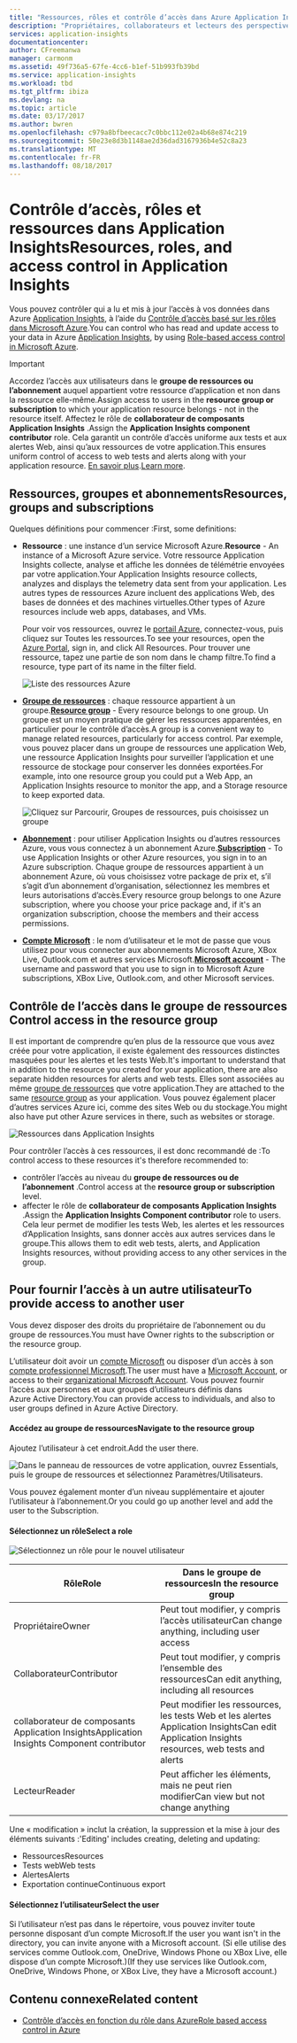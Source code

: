 ```yaml
---
title: "Ressources, rôles et contrôle d’accès dans Azure Application Insights | Microsoft Docs"
description: "Propriétaires, collaborateurs et lecteurs des perspectives de votre organisation."
services: application-insights
documentationcenter: 
author: CFreemanwa
manager: carmonm
ms.assetid: 49f736a5-67fe-4cc6-b1ef-51b993fb39bd
ms.service: application-insights
ms.workload: tbd
ms.tgt_pltfrm: ibiza
ms.devlang: na
ms.topic: article
ms.date: 03/17/2017
ms.author: bwren
ms.openlocfilehash: c979a8bfbeecacc7c0bbc112e02a4b68e874c219
ms.sourcegitcommit: 50e23e8d3b1148ae2d36dad3167936b4e52c8a23
ms.translationtype: MT
ms.contentlocale: fr-FR
ms.lasthandoff: 08/18/2017
---
```

# <a name="resources-roles-and-access-control-in-application-insights"></a><span data-ttu-id="505e0-103">Contrôle d’accès, rôles et ressources dans Application Insights</span><span class="sxs-lookup"><span data-stu-id="505e0-103">Resources, roles, and access control in Application Insights</span></span>
<span data-ttu-id="505e0-104">Vous pouvez contrôler qui a lu et mis à jour l’accès à vos données dans Azure [Application Insights][start], à l’aide du [Contrôle d’accès basé sur les rôles dans Microsoft Azure](../active-directory/role-based-access-control-configure.md).</span><span class="sxs-lookup"><span data-stu-id="505e0-104">You can control who has read and update access to your data in Azure [Application Insights][start], by using [Role-based access control in Microsoft Azure](../active-directory/role-based-access-control-configure.md).</span></span>

> [!IMPORTANT]
> <span data-ttu-id="505e0-105">Accordez l’accès aux utilisateurs dans le **groupe de ressources ou l’abonnement** auquel appartient votre ressource d’application et non dans la ressource elle-même.</span><span class="sxs-lookup"><span data-stu-id="505e0-105">Assign access to users in the **resource group or subscription** to which your application resource belongs - not in the resource itself.</span></span> <span data-ttu-id="505e0-106">Affectez le rôle de **collaborateur de composants Application Insights** .</span><span class="sxs-lookup"><span data-stu-id="505e0-106">Assign the **Application Insights component contributor** role.</span></span> <span data-ttu-id="505e0-107">Cela garantit un contrôle d’accès uniforme aux tests et aux alertes Web, ainsi qu’aux ressources de votre application.</span><span class="sxs-lookup"><span data-stu-id="505e0-107">This ensures uniform control of access to web tests and alerts along with your application resource.</span></span> <span data-ttu-id="505e0-108">[En savoir plus](#access).</span><span class="sxs-lookup"><span data-stu-id="505e0-108">[Learn more](#access).</span></span>
> 
> 

## <a name="resources-groups-and-subscriptions"></a><span data-ttu-id="505e0-109">Ressources, groupes et abonnements</span><span class="sxs-lookup"><span data-stu-id="505e0-109">Resources, groups and subscriptions</span></span>
<span data-ttu-id="505e0-110">Quelques définitions pour commencer :</span><span class="sxs-lookup"><span data-stu-id="505e0-110">First, some definitions:</span></span>

* <span data-ttu-id="505e0-111">**Ressource** : une instance d’un service Microsoft Azure.</span><span class="sxs-lookup"><span data-stu-id="505e0-111">**Resource** - An instance of a Microsoft Azure service.</span></span> <span data-ttu-id="505e0-112">Votre ressource Application Insights collecte, analyse et affiche les données de télémétrie envoyées par votre application.</span><span class="sxs-lookup"><span data-stu-id="505e0-112">Your Application Insights resource collects, analyzes and displays the telemetry data sent from your application.</span></span>  <span data-ttu-id="505e0-113">Les autres types de ressources Azure incluent des applications Web, des bases de données et des machines virtuelles.</span><span class="sxs-lookup"><span data-stu-id="505e0-113">Other types of Azure resources include web apps, databases, and VMs.</span></span>
  
    <span data-ttu-id="505e0-114">Pour voir vos ressources, ouvrez le [portail Azure][portal], connectez-vous, puis cliquez sur Toutes les ressources.</span><span class="sxs-lookup"><span data-stu-id="505e0-114">To see your resources, open the [Azure Portal][portal], sign in, and click All Resources.</span></span> <span data-ttu-id="505e0-115">Pour trouver une ressource, tapez une partie de son nom dans le champ filtre.</span><span class="sxs-lookup"><span data-stu-id="505e0-115">To find a resource, type part of its name in the filter field.</span></span>
  
    ![Liste des ressources Azure](./media/app-insights-resources-roles-access-control/10-browse.png)

<a name="resource-group"></a>

* <span data-ttu-id="505e0-117">[**Groupe de ressources**][group] : chaque ressource appartient à un groupe.</span><span class="sxs-lookup"><span data-stu-id="505e0-117">[**Resource group**][group] - Every resource belongs to one group.</span></span> <span data-ttu-id="505e0-118">Un groupe est un moyen pratique de gérer les ressources apparentées, en particulier pour le contrôle d’accès.</span><span class="sxs-lookup"><span data-stu-id="505e0-118">A group is a convenient way to manage related resources, particularly for access control.</span></span> <span data-ttu-id="505e0-119">Par exemple, vous pouvez placer dans un groupe de ressources une application Web, une ressource Application Insights pour surveiller l’application et une ressource de stockage pour conserver les données exportées.</span><span class="sxs-lookup"><span data-stu-id="505e0-119">For example, into one resource group you could put a Web App, an Application Insights resource to monitor the app, and a Storage resource to keep exported data.</span></span>

    ![Cliquez sur Parcourir, Groupes de ressources, puis choisissez un groupe](./media/app-insights-resources-roles-access-control/11-group.png)

* <span data-ttu-id="505e0-121">[**Abonnement**](https://manage.windowsazure.com) : pour utiliser Application Insights ou d’autres ressources Azure, vous vous connectez à un abonnement Azure.</span><span class="sxs-lookup"><span data-stu-id="505e0-121">[**Subscription**](https://manage.windowsazure.com) - To use Application Insights or other Azure resources, you sign in to an Azure subscription.</span></span> <span data-ttu-id="505e0-122">Chaque groupe de ressources appartient à un abonnement Azure, où vous choisissez votre package de prix et, s’il s’agit d’un abonnement d’organisation, sélectionnez les membres et leurs autorisations d’accès.</span><span class="sxs-lookup"><span data-stu-id="505e0-122">Every resource group belongs to one Azure subscription, where you choose your price package and, if it's an organization subscription, choose the members and their access permissions.</span></span>
* <span data-ttu-id="505e0-123">[**Compte Microsoft**][account] : le nom d’utilisateur et le mot de passe que vous utilisez pour vous connecter aux abonnements Microsoft Azure, XBox Live, Outlook.com et autres services Microsoft.</span><span class="sxs-lookup"><span data-stu-id="505e0-123">[**Microsoft account**][account] - The username and password that you use to sign in to Microsoft Azure subscriptions, XBox Live, Outlook.com, and other Microsoft services.</span></span>

## <span data-ttu-id="505e0-124"><a name="access"></a> Contrôle de l’accès dans le groupe de ressources</span><span class="sxs-lookup"><span data-stu-id="505e0-124"><a name="access"></a> Control access in the resource group</span></span>
<span data-ttu-id="505e0-125">Il est important de comprendre qu’en plus de la ressource que vous avez créée pour votre application, il existe également des ressources distinctes masquées pour les alertes et les tests Web.</span><span class="sxs-lookup"><span data-stu-id="505e0-125">It's important to understand that in addition to the resource you created for your application, there are also separate hidden resources for alerts and web tests.</span></span> <span data-ttu-id="505e0-126">Elles sont associées au même [groupe de ressources](#resource-group) que votre application.</span><span class="sxs-lookup"><span data-stu-id="505e0-126">They are attached to the same [resource group](#resource-group) as your application.</span></span> <span data-ttu-id="505e0-127">Vous pouvez également placer d’autres services Azure ici, comme des sites Web ou du stockage.</span><span class="sxs-lookup"><span data-stu-id="505e0-127">You might also have put other Azure services in there, such as websites or storage.</span></span>

![Ressources dans Application Insights](./media/app-insights-resources-roles-access-control/00-resources.png)

<span data-ttu-id="505e0-129">Pour contrôler l’accès à ces ressources, il est donc recommandé de :</span><span class="sxs-lookup"><span data-stu-id="505e0-129">To control access to these resources it's therefore recommended to:</span></span>

* <span data-ttu-id="505e0-130">contrôler l’accès au niveau du **groupe de ressources ou de l’abonnement** .</span><span class="sxs-lookup"><span data-stu-id="505e0-130">Control access at the **resource group or subscription** level.</span></span>
* <span data-ttu-id="505e0-131">affecter le rôle de **collaborateur de composants Application Insights** .</span><span class="sxs-lookup"><span data-stu-id="505e0-131">Assign the **Application Insights Component contributor** role to users.</span></span> <span data-ttu-id="505e0-132">Cela leur permet de modifier les tests Web, les alertes et les ressources d’Application Insights, sans donner accès aux autres services dans le groupe.</span><span class="sxs-lookup"><span data-stu-id="505e0-132">This allows them to edit web tests, alerts, and Application Insights resources, without providing access to any other services in the group.</span></span>

## <a name="to-provide-access-to-another-user"></a><span data-ttu-id="505e0-133">Pour fournir l’accès à un autre utilisateur</span><span class="sxs-lookup"><span data-stu-id="505e0-133">To provide access to another user</span></span>
<span data-ttu-id="505e0-134">Vous devez disposer des droits du propriétaire de l’abonnement ou du groupe de ressources.</span><span class="sxs-lookup"><span data-stu-id="505e0-134">You must have Owner rights to the subscription or the resource group.</span></span>

<span data-ttu-id="505e0-135">L’utilisateur doit avoir un [compte Microsoft][account] ou disposer d’un accès à son [compte professionnel Microsoft](../active-directory/sign-up-organization.md).</span><span class="sxs-lookup"><span data-stu-id="505e0-135">The user must have a [Microsoft Account][account], or access to their [organizational Microsoft Account](../active-directory/sign-up-organization.md).</span></span> <span data-ttu-id="505e0-136">Vous pouvez fournir l’accès aux personnes et aux groupes d’utilisateurs définis dans Azure Active Directory.</span><span class="sxs-lookup"><span data-stu-id="505e0-136">You can provide access to individuals, and also to user groups defined in Azure Active Directory.</span></span>

#### <a name="navigate-to-the-resource-group"></a><span data-ttu-id="505e0-137">Accédez au groupe de ressources</span><span class="sxs-lookup"><span data-stu-id="505e0-137">Navigate to the resource group</span></span>
<span data-ttu-id="505e0-138">Ajoutez l’utilisateur à cet endroit.</span><span class="sxs-lookup"><span data-stu-id="505e0-138">Add the user there.</span></span>

![Dans le panneau de ressources de votre application, ouvrez Essentials, puis le groupe de ressources et sélectionnez Paramètres/Utilisateurs.](./media/app-insights-resources-roles-access-control/01-add-user.png)

<span data-ttu-id="505e0-141">Vous pouvez également monter d’un niveau supplémentaire et ajouter l’utilisateur à l’abonnement.</span><span class="sxs-lookup"><span data-stu-id="505e0-141">Or you could go up another level and add the user to the Subscription.</span></span>

#### <a name="select-a-role"></a><span data-ttu-id="505e0-142">Sélectionnez un rôle</span><span class="sxs-lookup"><span data-stu-id="505e0-142">Select a role</span></span>
![Sélectionnez un rôle pour le nouvel utilisateur](./media/app-insights-resources-roles-access-control/03-role.png)

| <span data-ttu-id="505e0-144">Rôle</span><span class="sxs-lookup"><span data-stu-id="505e0-144">Role</span></span> | <span data-ttu-id="505e0-145">Dans le groupe de ressources</span><span class="sxs-lookup"><span data-stu-id="505e0-145">In the resource group</span></span> |
| --- | --- |
| <span data-ttu-id="505e0-146">Propriétaire</span><span class="sxs-lookup"><span data-stu-id="505e0-146">Owner</span></span> |<span data-ttu-id="505e0-147">Peut tout modifier, y compris l’accès utilisateur</span><span class="sxs-lookup"><span data-stu-id="505e0-147">Can change anything, including user access</span></span> |
| <span data-ttu-id="505e0-148">Collaborateur</span><span class="sxs-lookup"><span data-stu-id="505e0-148">Contributor</span></span> |<span data-ttu-id="505e0-149">Peut tout modifier, y compris l’ensemble des ressources</span><span class="sxs-lookup"><span data-stu-id="505e0-149">Can edit anything, including all resources</span></span> |
| <span data-ttu-id="505e0-150">collaborateur de composants Application Insights</span><span class="sxs-lookup"><span data-stu-id="505e0-150">Application Insights Component contributor</span></span> |<span data-ttu-id="505e0-151">Peut modifier les ressources, les tests Web et les alertes Application Insights</span><span class="sxs-lookup"><span data-stu-id="505e0-151">Can edit Application Insights resources, web tests and alerts</span></span> |
| <span data-ttu-id="505e0-152">Lecteur</span><span class="sxs-lookup"><span data-stu-id="505e0-152">Reader</span></span> |<span data-ttu-id="505e0-153">Peut afficher les éléments, mais ne peut rien modifier</span><span class="sxs-lookup"><span data-stu-id="505e0-153">Can view but not change anything</span></span> |

<span data-ttu-id="505e0-154">Une « modification » inclut la création, la suppression et la mise à jour des éléments suivants :</span><span class="sxs-lookup"><span data-stu-id="505e0-154">'Editing' includes creating, deleting and updating:</span></span>

* <span data-ttu-id="505e0-155">Ressources</span><span class="sxs-lookup"><span data-stu-id="505e0-155">Resources</span></span>
* <span data-ttu-id="505e0-156">Tests web</span><span class="sxs-lookup"><span data-stu-id="505e0-156">Web tests</span></span>
* <span data-ttu-id="505e0-157">Alertes</span><span class="sxs-lookup"><span data-stu-id="505e0-157">Alerts</span></span>
* <span data-ttu-id="505e0-158">Exportation continue</span><span class="sxs-lookup"><span data-stu-id="505e0-158">Continuous export</span></span>

#### <a name="select-the-user"></a><span data-ttu-id="505e0-159">Sélectionnez l’utilisateur</span><span class="sxs-lookup"><span data-stu-id="505e0-159">Select the user</span></span>

<span data-ttu-id="505e0-160">Si l’utilisateur n’est pas dans le répertoire, vous pouvez inviter toute personne disposant d’un compte Microsoft.</span><span class="sxs-lookup"><span data-stu-id="505e0-160">If the user you want isn't in the directory, you can invite anyone with a Microsoft account.</span></span>
<span data-ttu-id="505e0-161">(Si elle utilise des services comme Outlook.com, OneDrive, Windows Phone ou XBox Live, elle dispose d’un compte Microsoft.)</span><span class="sxs-lookup"><span data-stu-id="505e0-161">(If they use services like Outlook.com, OneDrive, Windows Phone, or XBox Live, they have a Microsoft account.)</span></span>

## <a name="related-content"></a><span data-ttu-id="505e0-162">Contenu connexe</span><span class="sxs-lookup"><span data-stu-id="505e0-162">Related content</span></span>

* [<span data-ttu-id="505e0-163">Contrôle d’accès en fonction du rôle dans Azure</span><span class="sxs-lookup"><span data-stu-id="505e0-163">Role based access control in Azure</span></span>](../active-directory/role-based-access-control-configure.md)

<!--Link references-->

[account]: https://account.microsoft.com
[group]: ../azure-resource-manager/resource-group-overview.md
[portal]: https://portal.azure.com/
[start]: app-insights-overview.md
